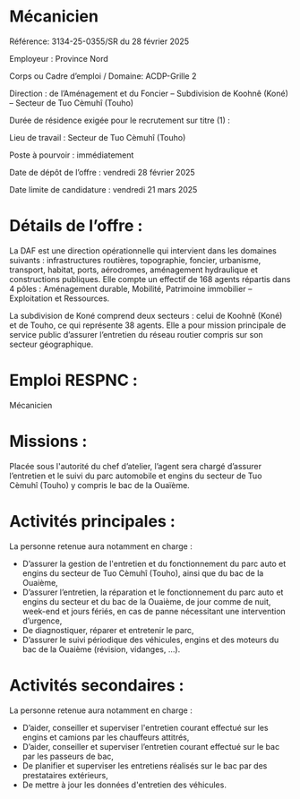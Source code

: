 # Mécanicien

Référence: 3134-25-0355/SR du 28 février 2025

Employeur : Province Nord

Corps ou Cadre d’emploi / Domaine: ACDP-Grille 2

Direction : de l’Aménagement et du Foncier – Subdivision de Koohnê (Koné) – Secteur de Tuo Cèmuhî (Touho)

Durée de résidence exigée pour le recrutement sur titre (1) :

Lieu de travail : Secteur de Tuo Cèmuhî (Touho)

Poste à pourvoir : immédiatement

Date de dépôt de l’offre : vendredi 28 février 2025

Date limite de candidature : vendredi 21 mars 2025

# Détails de l’offre :

La DAF est une direction opérationnelle qui intervient dans les domaines suivants : infrastructures routières, topographie, foncier, urbanisme, transport, habitat, ports, aérodromes, aménagement hydraulique et constructions publiques. Elle compte un effectif de 168 agents répartis dans 4 pôles : Aménagement durable, Mobilité, Patrimoine immobilier – Exploitation et Ressources.

La subdivision de Koné comprend deux secteurs : celui de Koohnê (Koné) et de Touho, ce qui représente 38 agents. Elle a pour mission principale de service public d’assurer l’entretien du réseau routier compris sur son secteur géographique.

# Emploi RESPNC :

Mécanicien

# Missions :

Placée sous l'autorité du chef d’atelier, l’agent sera chargé d’assurer l’entretien et le suivi du parc automobile et engins du secteur de Tuo Cèmuhî (Touho) y compris le bac de la Ouaïème.

# Activités principales :

La personne retenue aura notamment en charge :

- D’assurer la gestion de l'entretien et du fonctionnement du parc auto et engins du secteur de Tuo Cèmuhî (Touho), ainsi que du bac de la Ouaième,
- D’assurer l’entretien, la réparation et le fonctionnement du parc auto et engins du secteur et du bac de la Ouaième, de jour comme de nuit, week-end et jours fériés, en cas de panne nécessitant une intervention d’urgence,
- De diagnostiquer, réparer et entretenir le parc,
- D’assurer le suivi périodique des véhicules, engins et des moteurs du bac de la Ouaième (révision, vidanges, ...).

# Activités secondaires :

La personne retenue aura notamment en charge :

- D’aider, conseiller et superviser l'entretien courant effectué sur les engins et camions par les chauffeurs attitrés,
- D’aider, conseiller et superviser l’entretien courant effectué sur le bac par les passeurs de bac,
- De planifier et superviser les entretiens réalisés sur le bac par des prestataires extérieurs,
- De mettre à jour les données d'entretien des véhicules.
